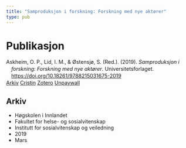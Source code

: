 ```yaml
---
title: "Samproduksjon i forskning: Forskning med nye aktører"
type: pub
---
```

<h1>Publikasjon</h1>
<article id="csl-bib-container-PZUX2EH7" class="csl-bib-container">
  <div class="csl-bib-body" style="line-height: 1.35; padding-left: 1em; text-indent:-1em;">
  <div class="csl-entry">Askheim, O. P., Lid, I. M., &amp; &#xD8;stensj&#xF8;, S. (Red.). (2019). <i>Samproduksjon i forskning: Forskning med nye akt&#xF8;rer</i>. Universitetsforlaget. <a href="https://doi.org/10.18261/9788215031675-2019">https://doi.org/10.18261/9788215031675-2019</a></div>
</div>
  <div class="csl-bib-buttons">
    <a href="#taxonomy-article-PZUX2EH7" class="csl-bib-button">Arkiv</a>
    <a href="https://app.cristin.no/results/show.jsf?id=1689034" alt="Cristin URL" class="csl-bib-button">Cristin</a>
    <a href="http://zotero.org/groups/5022929/items/PZUX2EH7" alt="Zotero URL" class="csl-bib-button">Zotero</a>
    <a href="https://doi.org/10.18261/9788215031675-2019" class="csl-bib-button">Unpaywall</a>
  </div>
  <div id="csl-bib-meta-container-PZUX2EH7"></div>
</article>
<div id="csl-bib-meta-PZUX2EH7" class="csl-bib-meta">
  <article id="taxonomy-article-PZUX2EH7" class="taxonomy-article">
    <h1>Arkiv</h1>
    <ul>
      <li>Høgskolen i Innlandet</li>
      <li>Fakultet for helse- og sosialvitenskap</li>
      <li>Institutt for sosialvitenskap og veiledning</li>
      <li>2019</li>
      <li>Mars</li>
    </ul>
  </article>
</div>
